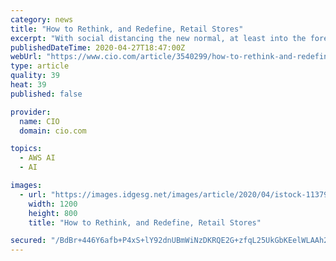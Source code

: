 ```yaml
---
category: news
title: "How to Rethink, and Redefine, Retail Stores"
excerpt: "With social distancing the new normal, at least into the foreseeable future, retailers must adopt alternative technologies and processes to address the current situation and be ready for possible future outbreaks."
publishedDateTime: 2020-04-27T18:47:00Z
webUrl: "https://www.cio.com/article/3540299/how-to-rethink-and-redefine-retail-stores.html"
type: article
quality: 39
heat: 39
published: false

provider:
  name: CIO
  domain: cio.com

topics:
  - AWS AI
  - AI

images:
  - url: "https://images.idgesg.net/images/article/2020/04/istock-1137925404-100839875-large.jpg"
    width: 1200
    height: 800
    title: "How to Rethink, and Redefine, Retail Stores"

secured: "/BdBr+446Y6afb+P4xS+lY92dnUBmWiNzDKRQE2G+zfqL25UkGbKEelWLAAh2PbbObfJUGqSCNQY5/T+WYT9xXhy+tib2CdJKWveNe4lQoltZya/Bfr/NTZ3JaYZCoepvD6ptP8aMhilG/aBNQsc67ycV2c8WZsGNe6VT6MrgYa3/m+dsp7qcGiA1474XeTyOE/UkxXnxZKARJlBBfjIDB+ziCykmlTPjrid/ITO/AylyZi86qNYnKNdQCHTRpqrO8G1NRjAts6vkRRLNdlhTJ1mNknGOath/51IOdE63TMofJPm/fPKtXm1/XoGcBeL;MdLmY02Ft95YsYWLbBXW7g=="
---
```


